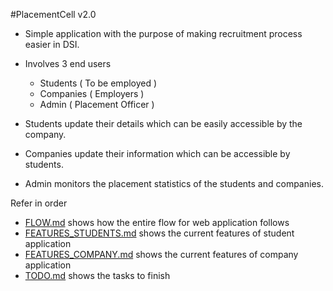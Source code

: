 #PlacementCell v2.0

- Simple application with the purpose of making recruitment process easier in DSI.
- Involves 3 end users
  - Students  ( To be employed )
  - Companies ( Employers )
  - Admin ( Placement Officer )

- Students update their details which can be easily accessible by the company.
- Companies update their information which can be accessible by students.
- Admin monitors the placement statistics of the students and companies.


Refer in order
- [FLOW.md](./FLOW.md) shows how the entire flow for web application follows
- [FEATURES_STUDENTS.md](./prototype/student/FEATURES_STUDENTS.md) shows the current features of student application
- [FEATURES_COMPANY.md](./prototype/company/FEATURES_COMPANY.md) shows the current features of company application
- [TODO.md](./TODO.md) shows the tasks to finish

